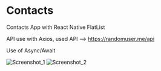# Contacts
Contacts App with React Native FlatList

API use with Axios, used API --> https://randomuser.me/api

Use of Async/Await

![Screenshot_1](https://user-images.githubusercontent.com/57474816/84448310-fe2ed800-ac52-11ea-98dc-aa8095c4b04f.png) ![Screenshot_2](https://user-images.githubusercontent.com/57474816/84448312-00913200-ac53-11ea-94bd-42747649cd08.png)
